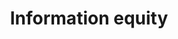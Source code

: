 ---
layout: post
title: "Information equity"
tags: 
- barriers
- inclusion
- exclusion
- structural
- social
- symbolic violence
- equity
category: class
---
